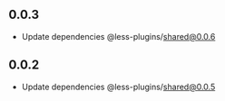 ## 0.0.3

- Update dependencies @less-plugins/shared@0.0.6

## 0.0.2

- Update dependencies @less-plugins/shared@0.0.5

